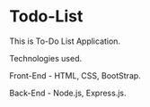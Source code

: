 # Todo-List

This is To-Do List Application.

Technologies used.

Front-End - HTML, CSS, BootStrap.



Back-End - Node.js, Express.js.
